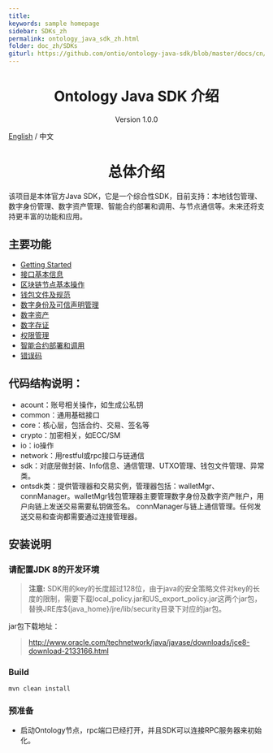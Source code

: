 ```yaml
---
title:
keywords: sample homepage
sidebar: SDKs_zh
permalink: ontology_java_sdk_zh.html
folder: doc_zh/SDKs
giturl: https://github.com/ontio/ontology-java-sdk/blob/master/docs/cn/README.md
---
```


<h1 align="center"> Ontology Java SDK 介绍 </h1>

<p align="center" class="version">Version 1.0.0 </p>

[English](./ontology_java_sdk_en.html) / 中文

<h1 align="center">总体介绍</h1>





该项目是本体官方Java SDK，它是一个综合性SDK，目前支持：本地钱包管理、数字身份管理、数字资产管理、智能合约部署和调用、与节点通信等。未来还将支持更丰富的功能和应用。

## 主要功能

- [Getting Started](./ontology_java_sdk_get_start_zh.html)
- [接口基本信息](./ontology_java_sdk_interface_zh.html)
- [区块链节点基本操作](./ontology_java_sdk_basic_zh.html)
- [钱包文件及规范](./Wallet_File_Specification_en.html)
- [数字身份及可信声明管理](./ontology_java_sdk_identity_claim_zh.html)
- [数字资产](./ontology_java_sdk_asset_zh.html)
- [数字存证](./ontology_java_sdk_attest_zh.html)
- [权限管理](./ontology_java_sdk_auth_zh.html)
- [智能合约部署和调用](./ontology_java_sdk_smartcontract_zh.html)
- [错误码](./ontology_java_sdk_errorcode_zh.html)


## 代码结构说明：

* acount：账号相关操作，如生成公私钥
* common：通用基础接口
* core：核心层，包括合约、交易、签名等
* crypto：加密相关，如ECC/SM
* io：io操作
* network：用restful或rpc接口与链通信
* sdk：对底层做封装、Info信息、通信管理、UTXO管理、钱包文件管理、异常类。
* ontsdk类：提供管理器和交易实例，管理器包括：walletMgr、connManager。walletMgr钱包管理器主要管理数字身份及数字资产账户，用户向链上发送交易需要私钥做签名。 connManager与链上通信管理。任何发送交易和查询都需要通过连接管理器。

## 安装说明

### 请配置JDK 8的开发环境

> **注意:**  SDK用的key的长度超过128位，由于java的安全策略文件对key的长度的限制，需要下载local_policy.jar和US_export_policy.jar这两个jar包，替换JRE库${java_home}/jre/lib/security目录下对应的jar包。

jar包下载地址：

>http://www.oracle.com/technetwork/java/javase/downloads/jce8-download-2133166.html


### Build

```
mvn clean install
```

### 预准备

* 启动Ontology节点，rpc端口已经打开，并且SDK可以连接RPC服务器来初始化。
